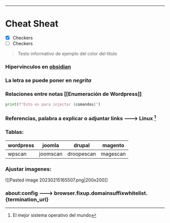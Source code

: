 --- 

# Cheat Sheat 

 - [x]  Checkers 
- [ ] Checkers 

> Testo informativo 
> de ejemplo del color del titulo 

### Hipervinculos en [obsidian](https://raw.githubusercontent.com/ambionics/magento-exploits/master/magento-sqli.py)

### La letra se puede poner en *negrita*

### Relaciones entre notas [[Enumeración de Wordpress]]

```python
print(f"Esto es para injectar {comandos}")
```

### Referencias, palabra a explicar o adjuntar links ---> **Linux** [^1]

[^1]:   El mejor sistema operativo del mundo

### Tablas:
| wordpress | joomla | drupal | magento | 
| ----------|---------|--------|-------|
| wpscan | joomscan | droopescan | magescan | 

### Ajustar imagenes: 

![[Pasted image 20230215165507.png|200x200]]

### about:config ---> browser.fixup.domainsuffixwhitelist.{termination_url}